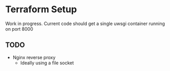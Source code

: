 # Terraform Setup

Work in progress. Current code should get a single uwsgi container running on port 8000

## TODO

- Nginx reverse proxy
    - Ideally using a file socket
